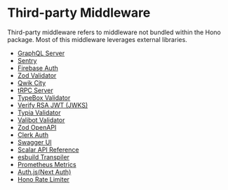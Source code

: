 # Third-party Middleware

Third-party middleware refers to middleware not bundled within the Hono package.
Most of this middleware leverages external libraries.

- [GraphQL Server](https://github.com/honojs/middleware/tree/main/packages/graphql-server)
- [Sentry](https://github.com/honojs/middleware/tree/main/packages/sentry)
- [Firebase Auth](https://github.com/honojs/middleware/tree/main/packages/firebase-auth)
- [Zod Validator](https://github.com/honojs/middleware/tree/main/packages/zod-validator)
- [Qwik City](https://github.com/honojs/middleware/tree/main/packages/qwik-city)
- [tRPC Server](https://github.com/honojs/middleware/tree/main/packages/trpc-server)
- [TypeBox Validator](https://github.com/honojs/middleware/tree/main/packages/typebox-validator)
- [Verify RSA JWT (JWKS)](https://github.com/wataruoguchi/verify-rsa-jwt-cloudflare-worker)
- [Typia Validator](https://github.com/honojs/middleware/tree/main/packages/typia-validator)
- [Valibot Validator](https://github.com/honojs/middleware/tree/main/packages/valibot-validator)
- [Zod OpenAPI](https://github.com/honojs/middleware/tree/main/packages/zod-openapi)
- [Clerk Auth](https://github.com/honojs/middleware/tree/main/packages/clerk-auth)
- [Swagger UI](https://github.com/honojs/middleware/tree/main/packages/swagger-ui)
- [Scalar API Reference](https://github.com/scalar/scalar/tree/main/packages/hono-api-reference)
- [esbuild Transpiler](https://github.com/honojs/middleware/tree/main/packages/esbuild-transpiler)
- [Prometheus Metrics](https://github.com/honojs/middleware/tree/main/packages/prometheus)
- [Auth.js(Next Auth)](https://github.com/honojs/middleware/tree/main/packages/auth-js)
- [Hono Rate Limiter](https://github.com/rhinobase/hono-rate-limiter)
